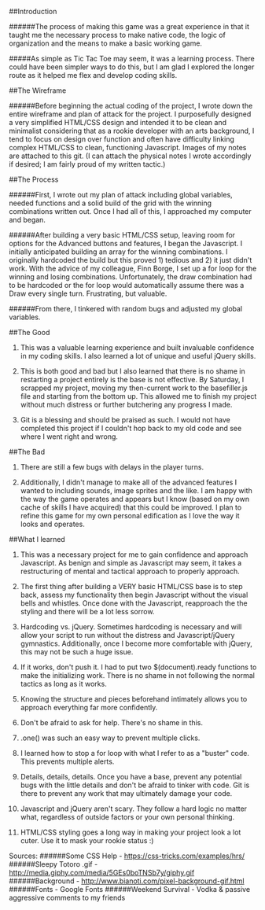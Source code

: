 ##Introduction

######The process of making this game was a great experience in that it taught me the necessary process to make native code, the logic of organization and the means to make a basic working game.

#####As simple as Tic Tac Toe may seem, it was a learning process. There could have been simpler ways to do this, but I am glad I explored the longer route as it helped me flex and develop coding skills.

##The Wireframe

######Before beginning the actual coding of the project, I wrote down the entire wireframe and plan of attack for the project. I purposefully designed a very simplified HTML/CSS design and intended it to be clean and minimalist considering that as a rookie developer with an arts background, I tend to focus on design over function and often have difficulty linking complex HTML/CSS to clean, functioning Javascript. Images of my notes are attached to this git. (I can attach the physical notes I wrote accordingly if desired; I am fairly proud of my written tactic.)

##The Process

######First, I wrote out my plan of attack including global variables, needed functions and a solid build of the grid with the winning combinations written out. Once I had all of this, I approached my computer and began.

######After building a very basic HTML/CSS setup, leaving room for options for the Advanced buttons and features, I began the Javascript. I initially anticipated building an array for the winning combinations. I originally hardcoded the build but this proved 1) tedious and 2) it just didn't work. With the advice of my colleague, Finn Borge, I set up a for loop for the winning and losing combinations. Unfortunately, the draw combination had to be hardcoded or the for loop would automatically assume there was a Draw every single turn. Frustrating, but valuable.

######From there, I tinkered with random bugs and adjusted my global variables.

##The Good

1. This was a valuable learning experience and built invaluable confidence in my coding skills. I also learned a lot of unique and useful jQuery skills.

2. This is both good and bad but I also learned that there is no shame in restarting a project entirely is the base is not effective. By Saturday, I scrapped my project, moving my then-current work to the basefiller.js file and starting from the bottom up. This allowed me to finish my project without much distress or further butchering any progress I made.

3. Git is a blessing and should be praised as such. I would not have completed this project if I couldn't hop back to my old code and see where I went right and wrong.

##The Bad

1. There are still a few bugs with delays in the player turns.

2. Additionally, I didn't manage to make all of the advanced features I wanted to including sounds, image sprites and the like. I am happy with the way the game operates and appears but I know (based on my own cache of skills I have acquired) that this could be improved. I plan to refine this game for my own personal edification as I love the way it looks and operates.

##What I learned

1. This was a necessary project for me to gain confidence and approach Javascript. As benign and simple as Javascript may seem, it takes a restructuring of mental and tactical approach to properly approach.

2. The first thing after building a VERY basic HTML/CSS base is to step back, assess my functionality then begin Javascript without the visual bells and whistles. Once done with the Javascript, reapproach the the styling and there will be a lot less sorrow.

3. Hardcoding vs. jQuery. Sometimes hardcoding is necessary and will allow your script to run without the distress and Javascript/jQuery gymnastics. Additionally, once I become more comfortable with jQuery, this may not be such a huge issue.

4. If it works, don't push it. I had to put two $(document).ready functions to make the initializing work. There is no shame in not following the normal tactics as long as it works.

5. Knowing the structure and pieces beforehand intimately allows you to approach everything far more confidently.

6. Don't be afraid to ask for help. There's no shame in this.

7. .one() was such an easy way to prevent multiple clicks.

8. I learned how to stop a for loop with what I refer to as a "buster" code. This prevents multiple alerts.

9. Details, details, details. Once you have a base, prevent any potential bugs with the little details and don't be afraid to tinker with code. Git is there to prevent any work that may ultimately damage your code.

10. Javascript and jQuery aren't scary. They follow a hard logic no matter what, regardless of outside factors or your own personal thinking.


11. HTML/CSS styling goes a long way in making your project look a lot cuter. Use it to mask your rookie status :)


Sources:
######Some CSS Help - https://css-tricks.com/examples/hrs/
######Sleepy Totoro .gif - http://media.giphy.com/media/5GEs0boTNSb7y/giphy.gif
######Background - http://www.bianoti.com/pixel-background-gif.html
######Fonts - Google Fonts
######Weekend Survival - Vodka & passive aggressive comments to my friends
